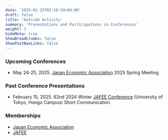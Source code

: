 ```yaml
---
date: '2025-02-25T03:58:59+09:00'
draft: false
title: 'Outside Activity'
summary: 'Presentations and Participations in Conferences'
weight: 3
hideMeta: true
ShowBreadCrumbs: false
ShowPostNavLinks: false
---
```



### Upcoming Conferences
- May 24-25, 2025. [Japan Economic Association](https://www.jeaweb.org) 2025 Spring Meeting

### Past Conference Presentations
- February 15, 2025. 62nd 2024 Winter [JAFEE Conference](http://www.jafee.gr.jp/01rally/rally-top.html) (University of Tokyo, Hongo Campus) Short Communication

### Memberships
- [Japan Economic Association](https://www.jeaweb.org)
- [JAFEE](http://www.jafee.gr.jp/01rally/rally-top.html)